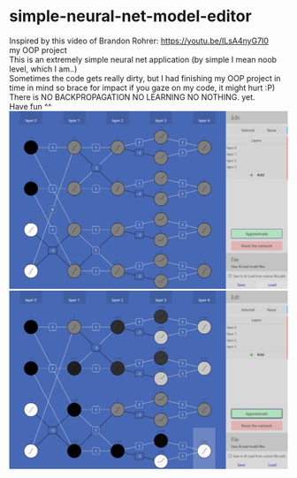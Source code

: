 # simple-neural-net-model-editor
Inspired by this video of Brandon Rohrer: https://youtu.be/ILsA4nyG7I0  
my OOP project  
This is an extremely simple neural net application (by simple I mean noob level, which I am..)  
Sometimes the code gets really dirty, but I had finishing my OOP project in time in mind so brace for impact if you gaze on my code, it might hurt :P)  
There is NO BACKPROPAGATION NO LEARNING NO NOTHING. yet.  
Have fun ^^  
![Screenshot](screenshots/1.png)
![Screenshot](screenshots/2.png)
